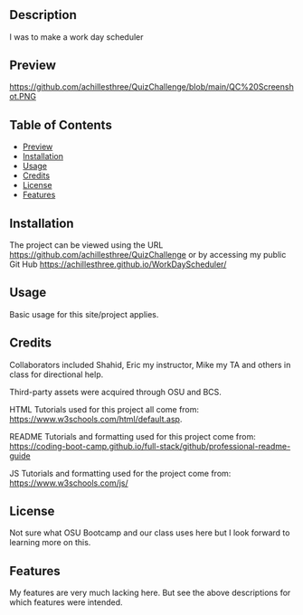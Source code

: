 # <WorkDayScheduler>

## Description

I was to make a work day scheduler

## Preview
https://github.com/achillesthree/QuizChallenge/blob/main/QC%20Screenshot.PNG

## Table of Contents
- [Preview](#preview)
- [Installation](#installation)
- [Usage](#usage)
- [Credits](#credits)
- [License](#license)
- [Features](#license)

## Installation

The project can be viewed using the URL https://github.com/achillesthree/QuizChallenge or by accessing my public Git Hub https://achillesthree.github.io/WorkDayScheduler/

## Usage

Basic usage for this site/project applies.

## Credits

Collaborators included Shahid, Eric my instructor, Mike my TA and others in class for directional help.

Third-party assets were acquired through OSU and BCS.

HTML Tutorials used for this project all come from: https://www.w3schools.com/html/default.asp.

README Tutorials and formatting used for this project come from: https://coding-boot-camp.github.io/full-stack/github/professional-readme-guide

JS Tutorials and formatting used for the project come from: https://www.w3schools.com/js/

## License

Not sure what OSU Bootcamp and our class uses here but I look forward to learning more on this.

## Features

My features are very much lacking here. But see the above descriptions for which features were intended. 
